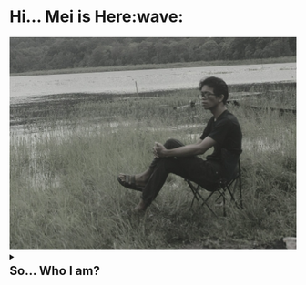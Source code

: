 <h1>Hi... Mei is Here:wave:</h1>
<img src="https://github.com/MeiSastraJayadi/MeiSastraJayadi/blob/master/profile.jpeg" 
  style="height:5%; width : 100%;"
/>
<details><summary><h2 style="margin-top : 4px;">So... Who I am?</h2></summary>

<br/>
<p>Just Ordinary Human</p>

</details>
